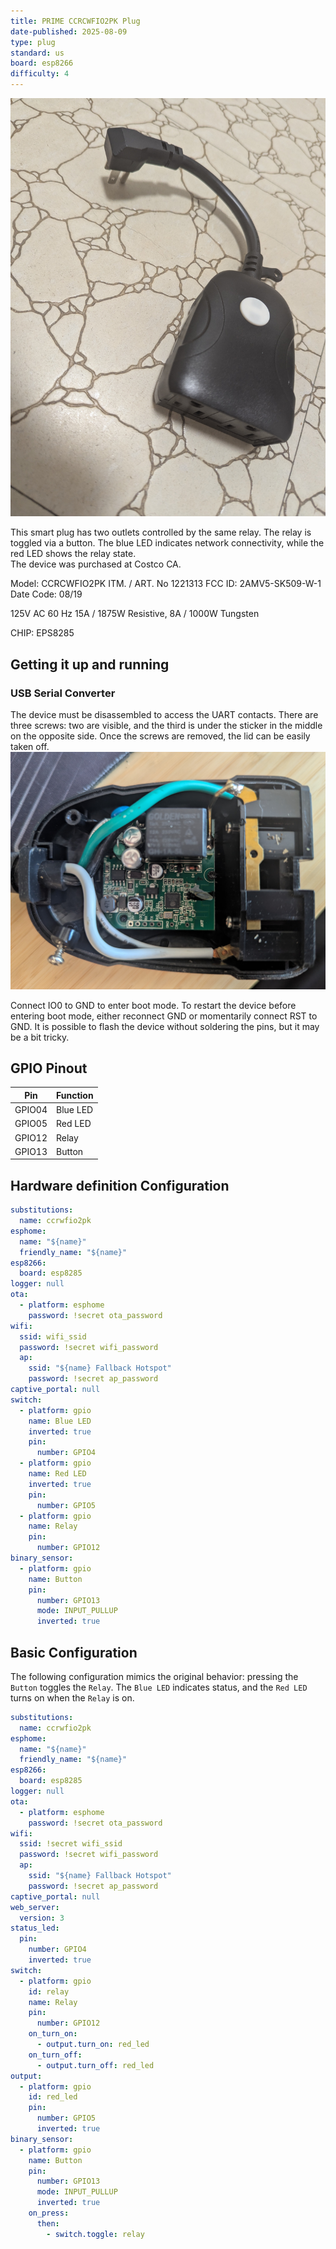 ```yaml
---
title: PRIME CCRCWFIO2PK Plug
date-published: 2025-08-09
type: plug
standard: us
board: esp8266
difficulty: 4
---
```


![alt text](CCRCWFIO2PK.jpg "PRIME CCRCWFIO2PK Plug")

This smart plug has two outlets controlled by the same relay. The relay is toggled via a button. The blue LED indicates network connectivity, while the red LED shows the relay state.  
The device was purchased at Costco CA.

Model: CCRCWFIO2PK
ITM. / ART. No 1221313
FCC ID: 2AMV5-SK509-W-1
Date Code: 08/19

125V AC 60 Hz
15A / 1875W Resistive, 8A / 1000W Tungsten

CHIP: EPS8285

## Getting it up and running

### USB Serial Converter

The device must be disassembled to access the UART contacts. There are three screws: two are visible, and the third is under the sticker in the middle on the opposite side. Once the screws are removed, the lid can be easily taken off.  
![alt text](CCRCWFIO2PK-disassembled.jpg "PRIME CCRCWFIO2PK Plug disassembled")

Connect IO0 to GND to enter boot mode. To restart the device before entering boot mode, either reconnect GND or momentarily connect RST to GND. It is possible to flash the device without soldering the pins, but it may be a bit tricky.

## GPIO Pinout

| Pin    | Function |
| ------ | -------- |
| GPIO04 | Blue LED |
| GPIO05 | Red LED  |
| GPIO12 | Relay    |
| GPIO13 | Button   |

## Hardware definition Configuration

```yaml
substitutions:
  name: ccrwfio2pk
esphome:
  name: "${name}"
  friendly_name: "${name}"
esp8266:
  board: esp8285
logger: null
ota:
  - platform: esphome
    password: !secret ota_password
wifi:
  ssid: wifi_ssid
  password: !secret wifi_password
  ap:
    ssid: "${name} Fallback Hotspot"
    password: !secret ap_password
captive_portal: null
switch:
  - platform: gpio
    name: Blue LED
    inverted: true
    pin:
      number: GPIO4
  - platform: gpio
    name: Red LED
    inverted: true
    pin:
      number: GPIO5
  - platform: gpio
    name: Relay
    pin:
      number: GPIO12
binary_sensor:
  - platform: gpio
    name: Button
    pin:
      number: GPIO13
      mode: INPUT_PULLUP
      inverted: true
```

## Basic Configuration

The following configuration mimics the original behavior: pressing the `Button` toggles the `Relay`. The `Blue LED` indicates status, and the `Red LED` turns on when the `Relay` is on.

```yaml
substitutions:
  name: ccrwfio2pk
esphome:
  name: "${name}"
  friendly_name: "${name}"
esp8266:
  board: esp8285
logger: null
ota:
  - platform: esphome
    password: !secret ota_password
wifi:
  ssid: !secret wifi_ssid
  password: !secret wifi_password
  ap:
    ssid: "${name} Fallback Hotspot"
    password: !secret ap_password
captive_portal: null
web_server:
  version: 3
status_led:
  pin:
    number: GPIO4
    inverted: true
switch:
  - platform: gpio
    id: relay
    name: Relay
    pin:
      number: GPIO12
    on_turn_on:
      - output.turn_on: red_led
    on_turn_off:
      - output.turn_off: red_led
output:
  - platform: gpio
    id: red_led
    pin:
      number: GPIO5
      inverted: true
binary_sensor:
  - platform: gpio
    name: Button
    pin:
      number: GPIO13
      mode: INPUT_PULLUP
      inverted: true
    on_press:
      then:
        - switch.toggle: relay
```
